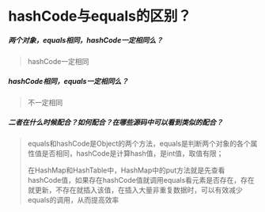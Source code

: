 # hashCode与equals的区别？

#####  两个对象，equals相同，hashCode一定相同么？
> hashCode一定相同

##### hashCode相同，equals一定相同么？

> 不一定相同

##### 二者在什么时候配合？如何配合？在哪些源码中可以看到类似的配合？

> equals和hashCode是Object的两个方法，equals是判断两个对象的各个属性值是否相同，hashCode是计算hash值，是int值，取值有限；
>
> 在HashMap和HashTable中，HashMap中的put方法就是先查看hashCode值，如果存在hashCode值就调用equals看元素是否存在，存在就更新，不存在就插入该值，在插入大量非重复数据时，可以有效减少equals的调用，从而提高效率